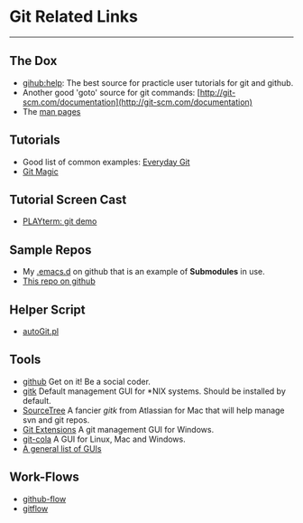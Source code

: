 Git Related Links
=================
---

The Dox
-------
- [gihub:help](https://help.github.com/): The best source for practicle user tutorials for git and github.
- Another good 'goto' source for git commands: [http://git-scm.com/documentation](http://git-scm.com/documentation)
- The [man pages](http://www.kernel.org/pub/software/scm/git/docs/)

Tutorials
---------
- Good list of common examples: [Everyday Git](http://schacon.github.com/git/everyday.html)
- [Git Magic](http://www-cs-students.stanford.edu/~blynn/gitmagic/index.html)

Tutorial Screen Cast
--------------------
- [PLAYterm: git demo](http://playterm.org/r/simple-git-demo-1323881492)

Sample Repos
------------
- My [.emacs.d](https://github.com/clok/.emacs.d) on github that is an example of **Submodules** in use.
- [This repo on github](https://github.com/clok/git-tuts)

Helper Script
-------------
- [autoGit.pl](https://github.com/clok/scrimps/blob/master/autoGit.pl)

Tools
-----
- [github](https://github.com/) Get on it! Be a social coder.
- [gitk](http://www.kernel.org/pub/software/scm/git/docs/gitk.html) Default management GUI for *NIX systems. Should be installed by default.
- [SourceTree](http://www.sourcetreeapp.com/) A fancier *gitk* from Atlassian for Mac that will help manage svn and git repos.
- [Git Extensions](http://code.google.com/p/gitextensions/) A git management GUI for Windows.
- [git-cola](http://git-cola.github.com/) A GUI for Linux, Mac and Windows.
- [A general list of GUIs](http://git-scm.com/downloads/guis)

Work-Flows
----------
- [github-flow](http://scottchacon.com/2011/08/31/github-flow.html)
- [gitflow](http://nvie.com/posts/a-successful-git-branching-model/)
